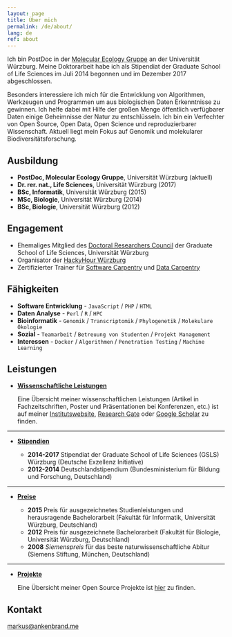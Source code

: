 ```yaml
---
layout: page
title: Über mich
permalink: /de/about/
lang: de
ref: about
---
```


Ich bin PostDoc in der [Molecular Ecology Gruppe](https://molecular.eco) an der Universität Würzburg.
Meine Doktorarbeit habe ich als Stipendiat der Graduate School of Life Sciences im Juli 2014 begonnen und im Dezember 2017 abgeschlossen.

Besonders interessiere ich mich für die Entwicklung von Algorithmen, Werkzeugen und Programmen um aus biologischen Daten Erkenntnisse zu gewinnen.
Ich helfe dabei mit Hilfe der großen Menge öffentlich verfügbarer Daten einige Geheimnisse der Natur zu entschlüsseln.
Ich bin ein Verfechter von Open Source, Open Data, Open Science und reproduzierbarer Wissenschaft.
Aktuell liegt mein Fokus auf Genomik und molekularer Biodiversitätsforschung.

## Ausbildung

* **PostDoc, Molecular Ecology Gruppe**, Universität Würzburg (aktuell)
* **Dr. rer. nat., Life Sciences**, Universität Würzburg (2017)
* **BSc, Informatik**, Universität Würzburg (2015)
* **MSc, Biologie**, Universität Würzburg (2014)
* **BSc, Biologie**, Universität Würzburg (2012)

## Engagement

* Ehemaliges Mitglied des [Doctoral Researchers Council](http://www.graduateschools.uni-wuerzburg.de/life_sciences/doctoral_researchers/doctoral_researchers_council/) der Graduate School of Life Sciences, Universität Würzburg
* Organisator der [HackyHour Würzburg](http://hackyhour.github.io/Wuerzburg/)
* Zertifizierter Trainer für [Software Carpentry](https://software-carpentry.org/) und [Data Carpentry](http://www.datacarpentry.org/)

## Fähigkeiten

* **Software Entwicklung** - `JavaScript` / `PHP` / `HTML`
* **Daten Analyse** - `Perl` / `R` / `HPC`
* **Bioinformatik** - `Genomik` / `Transcriptomik` / `Phylogenetik` / `Molekulare Ökologie`
* **Sozial** - `Teamarbeit` / `Betreuung von Studenten` / `Projekt Management`
* **Interessen** - `Docker` / `Algorithmen` / `Penetration Testing` / `Machine Learning`
    
    
## Leistungen


* [**Wissenschaftliche Leistungen**](#)
   
    Eine Übersicht meiner wissenschaftlichen Leistungen (Artikel in Fachzeitschriften, Poster und Präsentationen bei Konferenzen, etc.) ist auf meiner [Institutswebsite](http://www.zoo3.biozentrum.uni-wuerzburg.de/team/ankenbrand/), [Research Gate](https://www.researchgate.net/profile/Markus_Ankenbrand) oder [Google Scholar](https://scholar.google.de/citations?user=Qroex8UAAAAJ) zu finden.

***

* [**Stipendien**](#)

    - **2014-2017** Stipendiat der Graduate School of Life Sciences (GSLS) Würzburg (Deutsche Exzellenz Initiative)
    - **2012-2014** Deutschlandstipendium (Bundesministerium für Bildung und Forschung, Deutschland)

***

* [**Preise**](#)

    - **2015** Preis für ausgezeichnetes Studienleistungen und herausragende Bachelorarbeit (Fakultät für Informatik, Universität Würzburg, Deutschland)
    - **2012** Preis für ausgezeichnete Bachelorarbeit (Fakultät für Biologie, Universität Würzburg, Deutschland)
    - **2008** *Siemenspreis* für das beste naturwissenschaftliche Abitur (Siemens Stiftung, München, Deutschland)

***

* [**Projekte**](#)

    Eine Übersicht meiner Open Source Projekte ist [hier](/{{page.lang}}/projects/) zu finden.

## Kontakt

[markus@ankenbrand.me](mailto:markus@ankenbrand.me)
